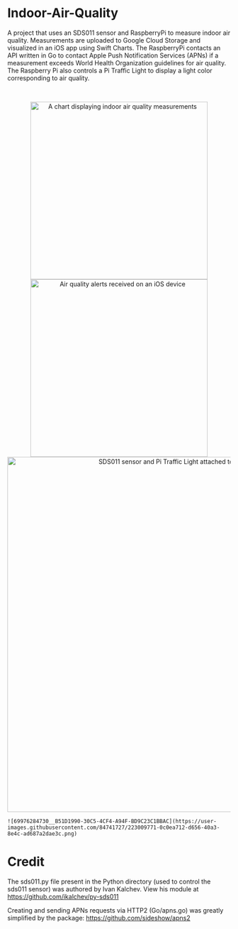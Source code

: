 # Indoor-Air-Quality
A project that uses an SDS011 sensor and RaspberryPi to measure indoor air quality.  Measurements are uploaded to Google Cloud Storage and visualized in an iOS app using Swift Charts. The RaspberryPi contacts an API written in Go to contact Apple Push Notification Services (APNs) if a measurement exceeds World Health Organization guidelines for air quality. The Raspberry Pi also controls a Pi Traffic Light to display a light color corresponding to air quality. 

<br>

<p align="center">
      <img width="400" src="https://github.com/harr1424/Indoor-Air-Quality/blob/main/images/chart.png" alt="A chart displaying indoor air quality measurements">
       <spacer type="horizontal" width="200"></spacer>
    <img width="400" src="https://github.com/harr1424/Indoor-Air-Quality/blob/main/images/alerts.png" alt="Air quality alerts received on an iOS device">
    <img width="800" src="https://github.com/harr1424/Indoor-Air-Quality/blob/main/images/pi.png" alt="SDS011 sensor and Pi Traffic Light attached to a Raspberry Pi">
    
    ![69976284730__B51D1990-30C5-4CF4-A94F-BD9C23C1BBAC](https://user-images.githubusercontent.com/84741727/223009771-0c0ea712-d656-40a3-8e4c-ad687a2dae3c.png)


</p>



# Credit 
The sds011.py file present in the Python directory (used to control the sds011 sensor) was authored by Ivan Kalchev. View his module at https://github.com/ikalchev/py-sds011

Creating and sending APNs requests via HTTP2 (Go/apns.go) was greatly simplified by the package: https://github.com/sideshow/apns2
